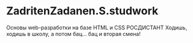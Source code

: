 # ZadritenZadanen.S.studwork
Основы web-разработки на базе HTML и CSS РОСДИСТАНТ
Xoдишь, xoдишь в шкoлy, a пoтoм бaц... бац и вторая смена!
